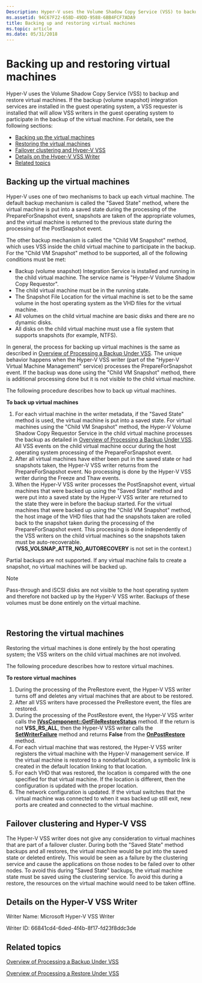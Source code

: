 ```yaml
---
Description: Hyper-V uses the Volume Shadow Copy Service (VSS) to backup and restore virtual machines.
ms.assetid: 94C67F22-658D-49DD-9588-6BB4FCF7ADA9
title: Backing up and restoring virtual machines
ms.topic: article
ms.date: 05/31/2018
---
```


# Backing up and restoring virtual machines

Hyper-V uses the Volume Shadow Copy Service (VSS) to backup and restore virtual machines. If the backup (volume snapshot) integration services are installed in the guest operating system, a VSS requester is installed that will allow VSS writers in the guest operating system to participate in the backup of the virtual machine. For details, see the following sections:

-   [Backing up the virtual machines](#backing-up-the-virtual-machines)
-   [Restoring the virtual machines](#restoring-the-virtual-machines)
-   [Failover clustering and Hyper-V VSS](#failover-clustering-and-hyper-v-vss)
-   [Details on the Hyper-V VSS Writer](#details-on-the-hyper-v-vss-writer)
-   [Related topics](#related-topics)

## Backing up the virtual machines

Hyper-V uses one of two mechanisms to back up each virtual machine. The default backup mechanism is called the "Saved State" method, where the virtual machine is put into a saved state during the processing of the PrepareForSnapshot event, snapshots are taken of the appropriate volumes, and the virtual machine is returned to the previous state during the processing of the PostSnapshot event.

The other backup mechanism is called the "Child VM Snapshot" method, which uses VSS inside the child virtual machine to participate in the backup. For the "Child VM Snapshot" method to be supported, all of the following conditions must be met:

-   Backup (volume snapshot) Integration Service is installed and running in the child virtual machine. The service name is "Hyper-V Volume Shadow Copy Requestor".
-   The child virtual machine must be in the running state.
-   The Snapshot File Location for the virtual machine is set to be the same volume in the host operating system as the VHD files for the virtual machine.
-   All volumes on the child virtual machine are basic disks and there are no dynamic disks.
-   All disks on the child virtual machine must use a file system that supports snapshots (for example, NTFS).

In general, the process for backing up virtual machines is the same as described in [Overview of Processing a Backup Under VSS](https://docs.microsoft.com/windows/desktop/VSS/overview-of-processing-a-backup-under-vss). The unique behavior happens when the Hyper-V VSS writer (part of the "Hyper-V Virtual Machine Management" service) processes the PrepareForSnapshot event. If the backup was done using the "Child VM Snapshot" method, there is additional processing done but it is not visible to the child virtual machine.

The following procedure describes how to back up virtual machines.

**To back up virtual machines**

1.  For each virtual machine in the writer metadata, if the "Saved State" method is used, the virtual machine is put into a saved state. For virtual machines using the "Child VM Snapshot" method, the Hyper-V Volume Shadow Copy Requestor Service in the child virtual machine processes the backup as detailed in [Overview of Processing a Backup Under VSS](https://docs.microsoft.com/windows/desktop/VSS/overview-of-processing-a-backup-under-vss). All VSS events on the child virtual machine occur during the host operating system processing of the PrepareForSnapshot event.
2.  After all virtual machines have either been put in the saved state or had snapshots taken, the Hyper-V VSS writer returns from the PrepareForSnapshot event. No processing is done by the Hyper-V VSS writer during the Freeze and Thaw events.
3.  When the Hyper-V VSS writer processes the PostSnapshot event, virtual machines that were backed up using the "Saved State" method and were put into a saved state by the Hyper-V VSS writer are returned to the state they were in before the backup started. For the virtual machines that were backed up using the "Child VM Snapshot" method, the host image of the VHD files that had the snapshots taken are rolled back to the snapshot taken during the processing of the PrepareForSnapshot event. This processing is done independently of the VSS writers on the child virtual machines so the snapshots taken must be auto-recoverable. (**VSS\_VOLSNAP\_ATTR\_NO\_AUTORECOVERY** is not set in the context.)

Partial backups are not supported. If any virtual machine fails to create a snapshot, no virtual machines will be backed up.

> [!Note]  
> Pass-through and iSCSI disks are not visible to the host operating system and therefore not backed up by the Hyper-V VSS writer. Backups of these volumes must be done entirely on the virtual machine.

 

## Restoring the virtual machines

Restoring the virtual machines is done entirely by the host operating system; the VSS writers on the child virtual machines are not involved.

The following procedure describes how to restore virtual machines.

**To restore virtual machines**

1.  During the processing of the PreRestore event, the Hyper-V VSS writer turns off and deletes any virtual machines that are about to be restored.
2.  After all VSS writers have processed the PreRestore event, the files are restored.
3.  During the processing of the PostRestore event, the Hyper-V VSS writer calls the [**IVssComponent::GetFileRestoreStatus**](https://docs.microsoft.com/windows/desktop/api/vswriter/nf-vswriter-ivsscomponent-getfilerestorestatus) method. If the return is not **VSS\_RS\_ALL**, then the Hyper-V VSS writer calls the [**SetWriterFailure**](https://docs.microsoft.com/windows/desktop/api/vswriter/nf-vswriter-cvsswriter-setwriterfailure) method and returns **False** from the [**OnPostRestore**](https://docs.microsoft.com/windows/desktop/api/vswriter/nf-vswriter-cvsswriter-onpostrestore) method.
4.  For each virtual machine that was restored, the Hyper-V VSS writer registers the virtual machine with the Hyper-V management service. If the virtual machine is restored to a nondefault location, a symbolic link is created in the default location linking to that location.
5.  For each VHD that was restored, the location is compared with the one specified for that virtual machine. If the location is different, then the configuration is updated with the proper location.
6.  The network configuration is updated. If the virtual switches that the virtual machine was connected to when it was backed up still exit, new ports are created and connected to the virtual machine.

## Failover clustering and Hyper-V VSS

The Hyper-V VSS writer does not give any consideration to virtual machines that are part of a failover cluster. During both the "Saved State" method backups and all restores, the virtual machine would be put into the saved state or deleted entirely. This would be seen as a failure by the clustering service and cause the applications on those nodes to be failed over to other nodes. To avoid this during "Saved State" backups, the virtual machine state must be saved using the clustering service. To avoid this during a restore, the resources on the virtual machine would need to be taken offline.

## Details on the Hyper-V VSS Writer

Writer Name: Microsoft Hyper-V VSS Writer

Writer ID: 66841cd4-6ded-4f4b-8f17-fd23f8ddc3de

## Related topics

<dl> <dt>

[Overview of Processing a Backup Under VSS](https://docs.microsoft.com/windows/desktop/VSS/overview-of-processing-a-backup-under-vss)
</dt> <dt>

[Overview of Processing a Restore Under VSS](https://docs.microsoft.com/windows/desktop/VSS/overview-of-processing-a-restore-under-vss)
</dt> </dl>

 

 



